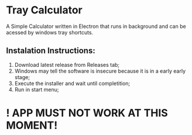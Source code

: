 # Tray Calculator

A Simple Calculator written in Electron that runs in background and can be acessed by windows tray shortcuts.

## Instalation Instructions:
1. Download latest release from Releases tab;
2. Windows may tell the software is insecure because it is in a early early stage;
3. Execute the installer and wait until completition;
4. Run in start menu;

# ! APP MUST NOT WORK AT THIS MOMENT!
